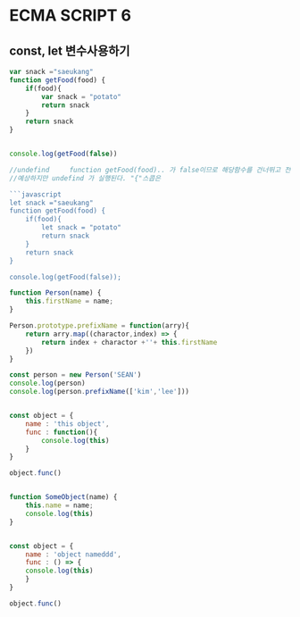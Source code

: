 # ECMA SCRIPT 6
## const, let 변수사용하기

```javascript
var snack ="saeukang"
function getFood(food) {
    if(food){
        var snack = "potato"
        return snack
    }
    return snack
}


console.log(getFood(false))   

//undefind     function getFood(food).. 가 false이므로 해당함수를 건너뛰고 전역변수를 가져올것으로
//예상하지만 undefind 가 실행된다. "{"스콥은 

```javascript
let snack ="saeukang"
function getFood(food) {
    if(food){
        let snack = "potato"
        return snack
    }
    return snack
}

console.log(getFood(false));
```
```javascript
function Person(name) {
    this.firstName = name;
}

Person.prototype.prefixName = function(arry){
    return arry.map((charactor,index) => {
        return index + charactor +''+ this.firstName
    })
}

const person = new Person('SEAN')
console.log(person)
console.log(person.prefixName(['kim','lee']))


const object = {
    name : 'this object',
    func : function(){
        console.log(this)
    }
}

object.func()


function SomeObject(name) {
    this.name = name;
    console.log(this)
}


const object = {
    name : 'object nameddd',
    func : () => {
    console.log(this)
    }
}

object.func()
```
